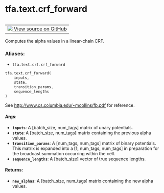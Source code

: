 <div itemscope itemtype="http://developers.google.com/ReferenceObject">
<meta itemprop="name" content="tfa.text.crf_forward" />
<meta itemprop="path" content="Stable" />
</div>

# tfa.text.crf_forward


<table class="tfo-notebook-buttons tfo-api" align="left">

<td>
  <a target="_blank" href="https://github.com/tensorflow/addons/tree/r0.6/tensorflow_addons/text/crf.py#L273-L306">
    <img src="https://www.tensorflow.org/images/GitHub-Mark-32px.png" />
    View source on GitHub
  </a>
</td></table>



Computes the alpha values in a linear-chain CRF.

### Aliases:

* `tfa.text.crf.crf_forward`


``` python
tfa.text.crf_forward(
    inputs,
    state,
    transition_params,
    sequence_lengths
)
```



<!-- Placeholder for "Used in" -->

See http://www.cs.columbia.edu/~mcollins/fb.pdf for reference.

#### Args:


* <b>`inputs`</b>: A [batch_size, num_tags] matrix of unary potentials.
* <b>`state`</b>: A [batch_size, num_tags] matrix containing the previous alpha
   values.
* <b>`transition_params`</b>: A [num_tags, num_tags] matrix of binary potentials.
    This matrix is expanded into a [1, num_tags, num_tags] in preparation
    for the broadcast summation occurring within the cell.
* <b>`sequence_lengths`</b>: A [batch_size] vector of true sequence lengths.


#### Returns:


* <b>`new_alphas`</b>: A [batch_size, num_tags] matrix containing the
    new alpha values.